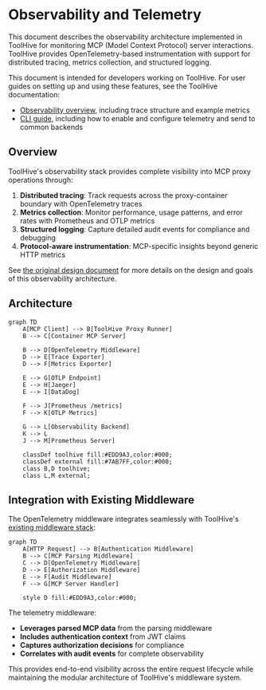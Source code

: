 # Observability and Telemetry

This document describes the observability architecture implemented in ToolHive
for monitoring MCP (Model Context Protocol) server interactions. ToolHive
provides OpenTelemetry-based instrumentation with support for distributed
tracing, metrics collection, and structured logging.

This document is intended for developers working on ToolHive. For user guides on
setting up and using these features, see the ToolHive documentation:

- [Observability overview](https://docs.stacklok.com/toolhive/concepts/observability),
  including trace structure and example metrics
- [CLI guide](https://docs.stacklok.com/toolhive/guides-cli/telemetry-and-metrics),
  including how to enable and configure telemetry and send to common backends

## Overview

ToolHive's observability stack provides complete visibility into MCP proxy
operations through:

1. **Distributed tracing**: Track requests across the proxy-container boundary
   with OpenTelemetry traces
2. **Metrics collection**: Monitor performance, usage patterns, and error rates
   with Prometheus and OTLP metrics
3. **Structured logging**: Capture detailed audit events for compliance and
   debugging
4. **Protocol-aware instrumentation**: MCP-specific insights beyond generic HTTP
   metrics

See [the original design document](./proposals/otel-integration-proposal.md) for
more details on the design and goals of this observability architecture.

## Architecture

```mermaid
graph TD
    A[MCP Client] --> B[ToolHive Proxy Runner]
    B --> C[Container MCP Server]

    B --> D[OpenTelemetry Middleware]
    D --> E[Trace Exporter]
    D --> F[Metrics Exporter]

    E --> G[OTLP Endpoint]
    E --> H[Jaeger]
    E --> I[DataDog]

    F --> J[Prometheus /metrics]
    F --> K[OTLP Metrics]

    G --> L[Observability Backend]
    K --> L
    J --> M[Prometheus Server]

    classDef toolhive fill:#EDD9A3,color:#000;
    classDef external fill:#7AB7FF,color:#000;
    class B,D toolhive;
    class L,M external;
```

## Integration with Existing Middleware

The OpenTelemetry middleware integrates seamlessly with ToolHive's
[existing middleware stack](./middleware.md):

```mermaid
graph TD
    A[HTTP Request] --> B[Authentication Middleware]
    B --> C[MCP Parsing Middleware]
    C --> D[OpenTelemetry Middleware]
    D --> E[Authorization Middleware]
    E --> F[Audit Middleware]
    F --> G[MCP Server Handler]

    style D fill:#EDD9A3,color:#000;
```

The telemetry middleware:

- **Leverages parsed MCP data** from the parsing middleware
- **Includes authentication context** from JWT claims
- **Captures authorization decisions** for compliance
- **Correlates with audit events** for complete observability

This provides end-to-end visibility across the entire request lifecycle while
maintaining the modular architecture of ToolHive's middleware system.
